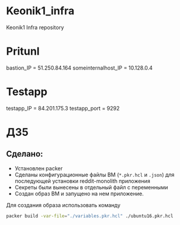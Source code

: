 # Keonik1_infra
Keonik1 Infra repository

# Pritunl
bastion_IP = 51.250.84.164
someinternalhost_IP = 10.128.0.4

# Testapp
testapp_IP = 84.201.175.3
testapp_port = 9292


# ДЗ5 
## Сделано:
- Установлен packer
- Сделаны конфигурационные файлы ВМ (`*.pkr.hcl` и `.json`) для последующей установки reddit-monolith приложения
- Секреты были вынесены в отдельный файл с переменными
- Создан образ ВМ и запущено на нем приложение.

Для создания образа использовать команду
```bash
packer build -var-file="./variables.pkr.hcl" ./ubuntu16.pkr.hcl
```